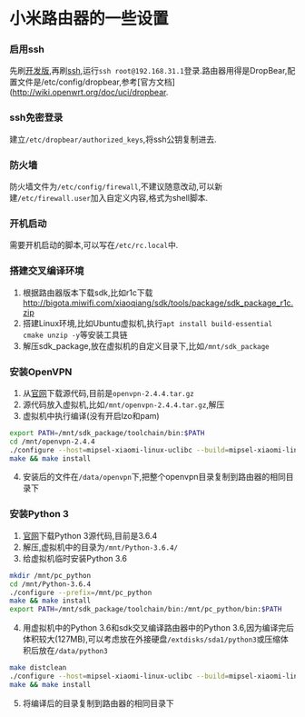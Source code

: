 # 小米路由器的一些设置
### 启用ssh
先刷[开发版](http://www1.miwifi.com/miwifi_download.html),再刷[ssh](https://d.miwifi.com/rom/ssh),运行`ssh root@192.168.31.1`登录.路由器用得是DropBear,配置文件是/etc/config/dropbear,参考[官方文档](http://wiki.openwrt.org/doc/uci/dropbear.
### ssh免密登录
建立`/etc/dropbear/authorized_keys`,将ssh公钥复制进去.
### 防火墙
防火墙文件为`/etc/config/firewall`,不建议随意改动,可以新建`/etc/firewall.user`加入自定义内容,格式为shell脚本.
### 开机启动
需要开机启动的脚本,可以写在`/etc/rc.local`中.
### 搭建交叉编译环境
1. 根据路由器版本下载sdk,比如r1c下载 http://bigota.miwifi.com/xiaoqiang/sdk/tools/package/sdk_package_r1c.zip
2. 搭建Linux环境,比如Ubuntu虚拟机,执行`apt install build-essential cmake unzip -y`等安装工具链
3. 解压sdk_package,放在虚拟机的自定义目录下,比如`/mnt/sdk_package`
### 安装OpenVPN
1. 从[官网](https://openvpn.net/index.php/open-source/downloads.html)下载源代码,目前是`openvpn-2.4.4.tar.gz`
2. 源代码放入虚拟机,比如`/mnt/openvpn-2.4.4.tar.gz`,解压
3. 虚拟机中执行编译(没有开启lzo和pam)
```bash
export PATH=/mnt/sdk_package/toolchain/bin:$PATH
cd /mnt/openvpn-2.4.4
./configure --host=mipsel-xiaomi-linux-uclibc --build=mipsel-xiaomi-linux --prefix=/data/openvpn --disable-lzo --disable-plugin-auth-pam LDFLAGS="-L/mnt/sdk_package/lib" CPPFLAGS="-I/mnt/sdk_package/include"
make && make install
```
4. 安装后的文件在`/data/openvpn`下,把整个openvpn目录复制到路由器的相同目录下
### 安装Python 3
1. [官网](https://www.python.org/ftp/python/3.6.4/Python-3.6.4.tgz)下载Python 3源代码,目前是3.6.4
2. 解压,虚拟机中的目录为`/mnt/Python-3.6.4/`
3. 给虚拟机临时安装Python 3.6
```bash
mkdir /mnt/pc_python
cd /mnt/Python-3.6.4
./configure --prefix=/mnt/pc_python
make && make install
export PATH=/mnt/sdk_package/toolchain/bin:/mnt/pc_python/bin:$PATH
```
4. 用虚拟机中的Python 3.6和sdk交叉编译路由器中的Python 3.6,因为编译完后体积较大(127MB),可以考虑放在外接硬盘`/extdisks/sda1/python3`或压缩体积后放在`/data/python3`
```bash
make distclean
./configure --host=mipsel-xiaomi-linux-uclibc --build=mipsel-xiaomi-linux --prefix=/extdisks/sda1/python3 --enable-ipv6 ac_cv_file__dev_ptmx="yes" ac_cv_file__dev_ptc="yes" --enable-shared LDFLAGS="-L/mnt/sdk_package/lib" CPPFLAGS="-I/mnt/sdk_package/include"
make && make install
```
5. 将编译后的目录复制到路由器的相同目录下